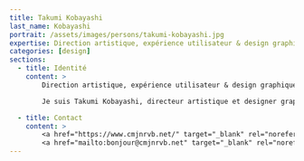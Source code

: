 ```yaml
---
title: Takumi Kobayashi
last_name: Kobayashi
portrait: /assets/images/persons/takumi-kobayashi.jpg
expertise: Direction artistique, expérience utilisateur & design graphique
categories: [design]
sections:
  - title: Identité
    content: >
        Direction artistique, expérience utilisateur & design graphique

        Je suis Takumi Kobayashi, directeur artistique et designer graphique indépendant entre Paris et Marseille. J’accompagne les clients dans leur communication graphique imprimée et numérique, de la conception à la réalisation. Je conçois des identités visuelles, des expériences interactives orientées utilisateurs avec une attention particulière aux détails et à la typographie. Pour répondre au mieux au projet, je m’entoure de spécialistes : UX designers, développeurs, graphistes, photographes, illustrateurs, typographes, motion designers, chef de projet, rédacteurs.

  - title: Contact
    content: >
        <a href="https://www.cmjnrvb.net/" target="_blank" rel="noreferrer">Site</a> –
        <a href="mailto:bonjour@cmjnrvb.net" target="_blank" rel="noreferrer">Mail</a>
---
```

